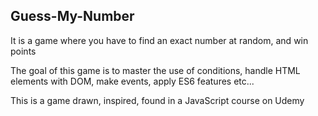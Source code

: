## Guess-My-Number 

It is a game where you have to find an exact number at random, and win points 

The goal of this game is to master the use of conditions, handle HTML elements with DOM, make events, apply ES6 features etc... 

This is a game drawn, inspired, found in a JavaScript course on Udemy  
